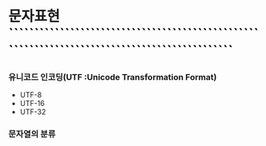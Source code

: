# 문자표현	`````````````````````````````````````````````````````````````````````````````````````````````

### 유니코드 인코딩(UTF :Unicode Transformation Format)

- UTF-8
- UTF-16
- UTF-32

### 문자열의 분류

### 